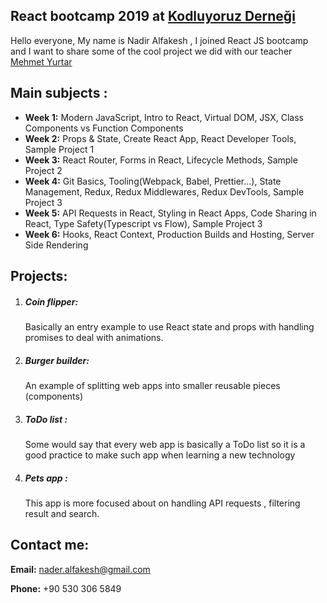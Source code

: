 ## React bootcamp 2019 at [Kodluyoruz Derneği](http://www.kodluyoruz.org/)

Hello everyone, My name is Nadir Alfakesh , I joined React JS bootcamp and I want to share some of the cool project we did with our teacher[ Mehmet Yurtar](https://github.com/yurtarmehmet)



## Main subjects :

- **Week 1:** Modern JavaScript, Intro to React, Virtual DOM, JSX, Class Components vs Function Components
- **Week 2:** Props & State, Create React App, React Developer Tools, Sample Project 1
- **Week 3:** React Router, Forms in React, Lifecycle Methods, Sample Project 2
- **Week 4:** Git Basics, Tooling(Webpack, Babel, Prettier…), State Management, Redux, Redux Middlewares, Redux DevTools, Sample Project 3
- **Week 5:** API Requests in React, Styling in React Apps, Code Sharing in React, Type Safety(Typescript vs Flow), Sample Project 3
- **Week 6:** Hooks, React Context, Production Builds and Hosting, Server Side Rendering



## Projects: 

1. ##### Coin flipper: 

   Basically an entry example to use React state and props with handling promises to deal with animations.  

2. ##### Burger builder:

   An example of splitting web apps into smaller reusable pieces (components) 

3. ##### ToDo list : 

   Some would say that every web app is basically a ToDo list so it is a good practice to make such app when learning a new technology 

4. ##### Pets app : 

   This app is more focused about on handling API requests , filtering result and search. 



## Contact me: 

**Email:** nader.alfakesh@gmail.com	

**Phone:** +90 530 306 5849

